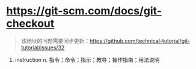 # https://git-scm.com/docs/git-checkout
> 该地址的问题需要同步更新：https://github.com/technical-tutorial/git-tutorial/issues/32

1. instruction n. 指令；命令；指示；教导；操作指南；用法说明
